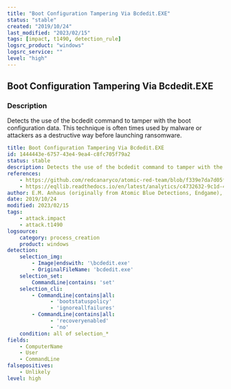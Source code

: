 ```yaml
---
title: "Boot Configuration Tampering Via Bcdedit.EXE"
status: "stable"
created: "2019/10/24"
last_modified: "2023/02/15"
tags: [impact, t1490, detection_rule]
logsrc_product: "windows"
logsrc_service: ""
level: "high"
---
```


## Boot Configuration Tampering Via Bcdedit.EXE

### Description

Detects the use of the bcdedit command to tamper with the boot configuration data. This technique is often times used by malware or attackers as a destructive way before launching ransomware.

```yml
title: Boot Configuration Tampering Via Bcdedit.EXE
id: 1444443e-6757-43e4-9ea4-c8fc705f79a2
status: stable
description: Detects the use of the bcdedit command to tamper with the boot configuration data. This technique is often times used by malware or attackers as a destructive way before launching ransomware.
references:
    - https://github.com/redcanaryco/atomic-red-team/blob/f339e7da7d05f6057fdfcdd3742bfcf365fee2a9/atomics/T1490/T1490.md
    - https://eqllib.readthedocs.io/en/latest/analytics/c4732632-9c1d-4980-9fa8-1d98c93f918e.html
author: E.M. Anhaus (originally from Atomic Blue Detections, Endgame), oscd.community
date: 2019/10/24
modified: 2023/02/15
tags:
    - attack.impact
    - attack.t1490
logsource:
    category: process_creation
    product: windows
detection:
    selection_img:
        - Image|endswith: '\bcdedit.exe'
        - OriginalFileName: 'bcdedit.exe'
    selection_set:
        CommandLine|contains: 'set'
    selection_cli:
        - CommandLine|contains|all:
              - 'bootstatuspolicy'
              - 'ignoreallfailures'
        - CommandLine|contains|all:
              - 'recoveryenabled'
              - 'no'
    condition: all of selection_*
fields:
    - ComputerName
    - User
    - CommandLine
falsepositives:
    - Unlikely
level: high

```

